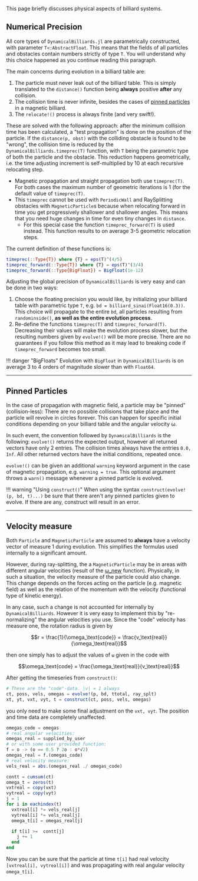 This page briefly discusses physical aspects of billiard systems.

## Numerical Precision

All core types of `DynamicalBilliards.jl` are parametrically constructed, with
parameter `T<:AbstractFloat`. This means that the fields of all particles and obstacles
contain numbers strictly of type `T`. You will understand why this choice happened
as you continue reading this paragraph.

The main concerns during evolution in a billiard table are:

1. The particle must never leak out of the billiard table. This is simply translated
   to the `distance()` function being **always** positive **after** any collision.
2. The collision time is never infinite, besides the cases of
   [pinned particles](physics/#pinned-particles) in a magnetic billiard.
3. The `relocate!()` process is always finite (and very swift!).

These are solved with the following approach: after the minimum collision time has been calculated, a "test propagation" is done on the position of the particle. If the
`distance(p, obst)` with the colliding obstacle is found to be "wrong", the collision
time is reduced by the `DynamicalBilliards.timeprec(T)` function, with `T` being the parametric type of both the particle and the obstacle. This reduction happens
geometrically, i.e. the time adjusting increment is self-multiplied by 10 at each
recursive relocating step.

* Magnetic propagation and straight propagation both use `timeprec(T)`.
  For both cases the maximum number of geometric iterations is 1 (for the default
  value of `timeprec(T)`.
* This `timeprec` cannot be used with `PeriodicWall` and RaySplitting obstacles with
  `MagneticParticle`s because when relocating forward in time you get progressively
  shallower and shallower angles. This means that you need huge changes in time for even tiny changes in `distance`.
  * For this special case the function `timeprec_forward(T)` is used instead. This
    function results to on average 3-5 geometric relocation steps.

The current definition of these functions is:
```julia
timeprec(::Type{T}) where {T} = eps(T)^(4/5)
timeprec_forward(::Type{T}) where {T} = eps(T)^(3/4)
timeprec_forward(::Type{BigFloat}) = BigFloat(1e-12)
```

Adjusting the global precision of `DynamicalBilliards` is very easy and can be done in
two ways:

1. Choose the floating precision you would like, by initializing your billiard table
   with parametric type `T`, e.g. `bd = billiard_sinai(Float16(0.3))`. This choice
   will propagate to the entire `bd`, all particles resulting from `randominside()`,
   **as well as the entire evolution process**.
2. Re-define the functions `timeprec(T)` and `timeprec_forward(T)`. Decreasing their
   values will make the evolution process slower, but the resulting numbers given by
   `evolve!()` will be more precise. There are no guarantees if you follow this method
   as it may lead to breaking code if `timeprec_forward` becomes too small.

!!! danger "BigFloats"
    Evolution with `BigFloat` in `DynamicalBilliards` is on average
    3 to 4 orders of magnitude slower than with `Float64`.

---


## Pinned Particles
In the case of propagation with magnetic field, a particle may be "pinned" (collision-less):
There are no possible collisions that take place and the particle will revolve in circles
forever. This can happen for specific initial conditions depending on your billiard table
and the angular velocity ω.

In such event, the convention followed by `DynamicalBilliards` is the following:
`evolve!()` returns the expected output, however all returned vectors have only 2
entries. The collision times always have the entries `0.0, Inf`. All other returned
vectors have the initial conditions, repeated once.

`evolve!()` can be given an additional `warning` keyword argument in the case
of magnetic propagation, e.g. `warning = true`. This optional argument throws a `warn()` message whenever a pinned particle is evolved.

!!! warning "Using `construct()`"
    When using the syntax `construct(evolve!(p, bd, t)...)` be sure that there
    aren't any pinned particles given to evolve. If there are any,
    construct will result in an error.

---

## Velocity measure

Both `Particle` and `MagneticParticle` are assumed to **always** have a velocity vector of measure 1 during evolution. This simplifies the formulas used internally to a significant amount.

However, during ray-splitting, the a `MagneticParticle` may be in areas with different angular velocities (result of the [ω_new](/tutorials/ray-splitting/#ray-splitting-functions) function). Physically, in such a situation, the velocity measure of the particle could also change. This change depends on the forces acting on the particle (e.g. magnetic field) as well as the relation of the momentum with the velocity (functional type of kinetic energy).

In any case, such a change is not accounted for internally by `DynamicalBilliards`. However it is very easy to implement this by "re-normalizing" the angular velocities you use. Since the "code" velocity has measure one, the rotation radius is given by

```math
r = \frac{1}{\omega_\text{code}} = \frac{v_\text{real}}{\omega_\text{real}}
```

then one simply has to adjust the values of `ω` given in the code with
```math
\omega_\text{code} = \frac{\omega_\text{real}}{v_\text{real}}
```

After getting the timeseries from `construct()`:
```julia
# These are the "code"-data. |v| = 1 always
ct, poss, vels, omegas = evolve!(p, bd, ttotal, ray_splt)
xt, yt, vxt, vyt, t = construct(ct, poss, vels, omegas)
```
you only need to make some final adjustment on the `vxt, vyt`. The position and time data
are completely unaffected.

```julia
omegas_code = omegas
# real angular velocities:
omegas_real = supplied_by_user
# or with some user provided function:
f = o -> (o == 0.5 ? 2o : o*√2)
omegas_real = f.(omegas_code)
# real velocity measure:
vels_real = abs.(omegas_real ./ omegas_code)

contt = cumsum(ct)
omega_t = zeros(t)
vxtreal = copy(vxt)
vytreal = copy(vyt)
j = 1
for i in eachindex(t)
  vxtreal[i] *= vels_real[j]
  vytreal[i] *= vels_real[j]
  omega_t[i] = omegas_real[j]

  if t[i] >=  contt[j]
    j += 1
  end
end
```
Now you can be sure that the particle at time `t[i]` had real velocity `[vxtreal[i], vytreal[i]]` and was propagating with real angular velocity `omega_t[i]`.
